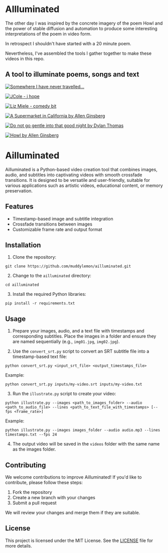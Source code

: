 # AIlluminated

The other day I was inspired by the concrete imagery of the poem Howl
and the power of stable diffusion and automation to produce some
interesting interpretations of the poem in video form. 

In retrospect I shouldn't have started with a 20 minute poem. 

Nevertheless, I've assembled the tools I gather together to make
these videos in this repo. 

## A tool to illuminate poems, songs and text

[![Somewhere I have never travelled...](https://img.youtube.com/vi/PF0YYZi3R3I/0.jpg)](https://www.youtube.com/watch?v=PF0YYZi3R3I "Somewhere I have never travelled...")

[![JCole - j hope](https://img.youtube.com/vi/NTzZsg4wp6M/0.jpg)](https://www.youtube.com/watch?v=NTzZsg4wp6M "JCole - j hope")

[![Liz Miele - comedy bit](https://img.youtube.com/vi/WtNr4xjv6TQ/0.jpg)](https://www.youtube.com/watch?v=WtNr4xjv6TQ "Liz Miele - comedy bit")

[![A Supermarket in California by Allen Ginsberg](https://img.youtube.com/vi/PpQOb_Dgvr0/0.jpg)](https://www.youtube.com/watch?v=PpQOb_Dgvr0 "A Supermarket in California by Allen Ginsberg")

[![Do not go gentle into that good night by Dylan Thomas](https://img.youtube.com/vi/B-qyqCi8TAA/0.jpg)](https://www.youtube.com/watch?v=B-qyqCi8TAA "Do not go gentle into that good night by Dylan Thomas")

[![Howl by Allen Ginsberg](https://img.youtube.com/vi/PNXCImQ86vQ/0.jpg)](https://www.youtube.com/watch?v=PNXCImQ86vQ "Howl by Allen Ginsberg")


# Ailluminated

Ailluminated is a Python-based video creation tool that combines images, audio, and subtitles into captivating videos with smooth crossfade transitions. It is designed to be versatile and user-friendly, suitable for various applications such as artistic videos, educational content, or memory preservation.

## Features

- Timestamp-based image and subtitle integration
- Crossfade transitions between images
- Customizable frame rate and output format

## Installation

1. Clone the repository:

```
git clone https://github.com/muddylemon/ailluminated.git
```

2. Change to the `ailluminated` directory:

```
cd ailluminated
```

3. Install the required Python libraries:

```
pip install -r requirements.txt
```

## Usage

1. Prepare your images, audio, and a text file with timestamps and corresponding subtitles. Place the images in a folder and ensure they are named sequentially (e.g., `img01.jpg`, `img02.jpg`).

2. Use the `convert_srt.py` script to convert an SRT subtitle file into a timestamp-based text file:

```
python convert_srt.py <input_srt_file> <output_timestamps_file>
```

Example:

```
python convert_srt.py inputs/my-video.srt inputs/my-video.txt
```

3. Run the `illustrate.py` script to create your video:

```
python illustrate.py --images <path_to_images_folder> --audio <path_to_audio_file> --lines <path_to_text_file_with_timestamps> [--fps <frame_rate>]
```

Example:

```
python illustrate.py --images images_folder --audio audio.mp3 --lines timestamps.txt --fps 24
```

4. The output video will be saved in the `videos` folder with the same name as the images folder.

## Contributing

We welcome contributions to improve Ailluminated! If you'd like to contribute, please follow these steps:

1. Fork the repository
2. Create a new branch with your changes
3. Submit a pull request

We will review your changes and merge them if they are suitable.

## License

This project is licensed under the MIT License. See the [LICENSE](LICENSE) file for more details.

